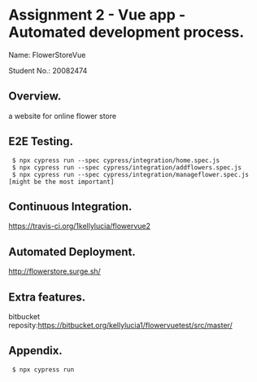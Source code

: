 # Assignment 2 - Vue app - Automated development process.

Name: FlowerStoreVue

Student No.:  20082474

## Overview.

a website for online flower store

## E2E Testing.


     $ npx cypress run --spec cypress/integration/home.spec.js
     $ npx cypress run --spec cypress/integration/addflowers.spec.js
     $ npx cypress run --spec cypress/integration/manageflower.spec.js  [might be the most important]

## Continuous Integration.

https://travis-ci.org/1kellylucia/flowervue2

## Automated Deployment.


http://flowerstore.surge.sh/

## Extra features.

bitbucket reposity:https://bitbucket.org/kellylucia1/flowervuetest/src/master/

## Appendix.

     $ npx cypress run

